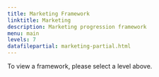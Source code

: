 ```yaml
---
title: Marketing Framework
linktitle: Marketing
description: Marketing progression framework
menu: main
levels: 7
datafilepartial: marketing-partial.html
---
```


<div class="jumbotron mt-5 text-center">To view a framework, please select a level above.</div>
